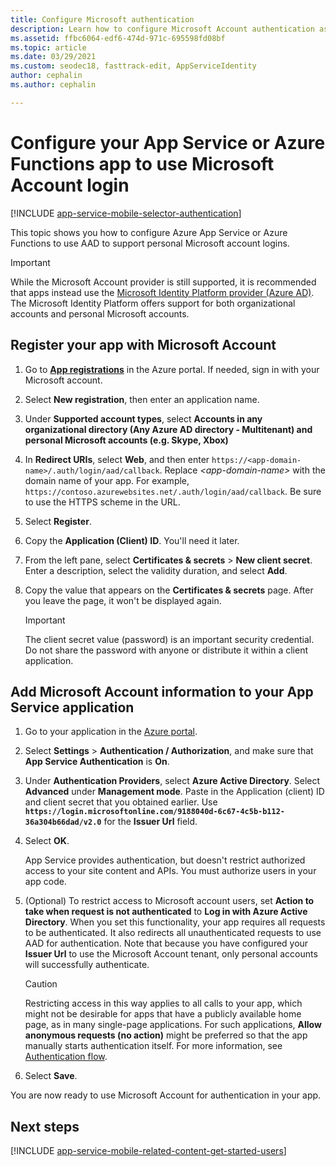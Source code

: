```yaml
---
title: Configure Microsoft authentication
description: Learn how to configure Microsoft Account authentication as an identity provider for your App Service or Azure Functions app.
ms.assetid: ffbc6064-edf6-474d-971c-695598fd08bf
ms.topic: article
ms.date: 03/29/2021
ms.custom: seodec18, fasttrack-edit, AppServiceIdentity
author: cephalin
ms.author: cephalin

---
```


# Configure your App Service or Azure Functions app to use Microsoft Account login

[!INCLUDE [app-service-mobile-selector-authentication](../../includes/app-service-mobile-selector-authentication.md)]

This topic shows you how to configure Azure App Service or Azure Functions to use AAD to support personal Microsoft account logins.

> [!IMPORTANT]
> While the Microsoft Account provider is still supported, it is recommended that apps instead use the [Microsoft Identity Platform provider (Azure AD)](./configure-authentication-provider-aad.md). The Microsoft Identity Platform offers support for both organizational accounts and personal Microsoft accounts.

## <a name="register-microsoft-account"> </a>Register your app with Microsoft Account

1. Go to [**App registrations**](https://portal.azure.com/#blade/Microsoft_AAD_RegisteredApps/ApplicationsListBlade) in the Azure portal. If needed, sign in with your Microsoft account.
1. Select **New registration**, then enter an application name.
1. Under **Supported account types**, select **Accounts in any organizational directory (Any Azure AD directory - Multitenant) and personal Microsoft accounts (e.g. Skype, Xbox)**
1. In **Redirect URIs**, select **Web**, and then enter `https://<app-domain-name>/.auth/login/aad/callback`. Replace *\<app-domain-name>* with the domain name of your app.  For example, `https://contoso.azurewebsites.net/.auth/login/aad/callback`. Be sure to use the HTTPS scheme in the URL.

1. Select **Register**.
1. Copy the **Application (Client) ID**. You'll need it later.
1. From the left pane, select **Certificates & secrets** > **New client secret**. Enter a description, select the validity duration, and select **Add**.
1. Copy the value that appears on the **Certificates & secrets** page. After you leave the page, it won't be displayed again.

    > [!IMPORTANT]
    > The client secret value (password) is an important security credential. Do not share the password with anyone or distribute it within a client application.

## <a name="secrets"> </a>Add Microsoft Account information to your App Service application

1. Go to your application in the [Azure portal].
1. Select **Settings** > **Authentication / Authorization**, and make sure that **App Service Authentication** is **On**.
1. Under **Authentication Providers**, select **Azure Active Directory**. Select **Advanced** under **Management mode**. Paste in the Application (client) ID and client secret that you obtained earlier. Use **`https://login.microsoftonline.com/9188040d-6c67-4c5b-b112-36a304b66dad/v2.0`** for the **Issuer Url** field.
1. Select **OK**.

   App Service provides authentication, but doesn't restrict authorized access to your site content and APIs. You must authorize users in your app code.

1. (Optional) To restrict access to Microsoft account users, set **Action to take when request is not authenticated** to **Log in with Azure Active Directory**. When you set this functionality, your app requires all requests to be authenticated. It also redirects all unauthenticated requests to use AAD for authentication. Note that because you have configured your **Issuer Url** to use the Microsoft Account tenant, only personal accounts will successfully authenticate.

   > [!CAUTION]
   > Restricting access in this way applies to all calls to your app, which might not be desirable for apps that have a publicly available home page, as in many single-page applications. For such applications, **Allow anonymous requests (no action)** might be preferred so that the app manually starts authentication itself. For more information, see [Authentication flow](overview-authentication-authorization.md#authentication-flow).

1. Select **Save**.

You are now ready to use Microsoft Account for authentication in your app.

## <a name="related-content"> </a>Next steps

[!INCLUDE [app-service-mobile-related-content-get-started-users](../../includes/app-service-mobile-related-content-get-started-users.md)]

<!-- URLs. -->

[My Applications]: https://go.microsoft.com/fwlink/p/?LinkId=262039
[Azure portal]: https://portal.azure.com/
